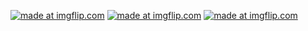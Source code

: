 <a href="https://imgflip.com/i/3qi9ty"><img src="https://i.imgflip.com/3qi9ty.jpg" title="made at imgflip.com"/></a>
<a href="https://imgflip.com/i/3qi9xv"><img src="https://i.imgflip.com/3qi9xv.jpg" title="made at imgflip.com"/></a>
<a href="https://imgflip.com/i/3qia15"><img src="https://i.imgflip.com/3qia15.jpg" title="made at imgflip.com"/></a>
